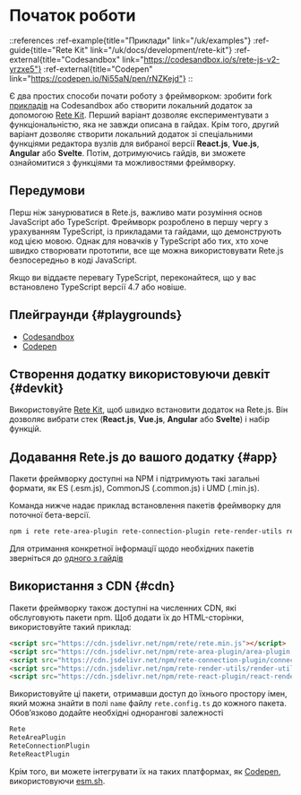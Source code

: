 # Початок роботи

::references
:ref-example{title="Приклади" link="/uk/examples"}
:ref-guide{title="Rete Kit" link="/uk/docs/development/rete-kit"}
:ref-external{title="Codesandbox" link="https://codesandbox.io/s/rete-js-v2-yrzxe5"}
:ref-external{title="Codepen" link="https://codepen.io/Ni55aN/pen/rNZKejd"}
::

Є два простих способи почати роботу з фреймворком: зробити fork [прикладів](/uk/examples) на Codesandbox або створити локальний додаток за допомогою [Rete Kit](/uk/docs/development/rete-kit). Перший варіант дозволяє експериментувати з функціональністю, яка не завжди описана в гайдах. Крім того, другий варіант дозволяє створити локальний додаток зі спеціальними функціями редактора вузлів для вибраної версії **React.js**, **Vue.js**, **Angular** або **Svelte**. Потім, дотримуючись гайдів, ви зможете ознайомитися з функціями та можливостями фреймворку.

## Передумови

Перш ніж занурюватися в Rete.js, важливо мати розуміння основ JavaScript або TypeScript. Фреймворк розроблено в першу чергу з урахуванням TypeScript, із прикладами та гайдами, що демонструють код цією мовою. Однак для новачків у TypeScript або тих, хто хоче швидко створювати прототипи, все ще можна використовувати Rete.js безпосередньо в коді JavaScript.

Якщо ви віддаєте перевагу TypeScript, переконайтеся, що у вас встановлено TypeScript версії 4.7 або новіше.

## Плейграунди {#playgrounds}

- [Codesandbox](https://codesandbox.io/s/rete-js-v2-yrzxe5)
- [Codepen](https://codepen.io/Ni55aN/pen/rNZKejd)

## Створення додатку використовуючи девкіт {#devkit}

Використовуйте [Rete Kit](/uk/docs/development/rete-kit), щоб швидко встановити додаток на Rete.js. Він дозволяє вибрати стек (**React.js**, **Vue.js**, **Angular** або **Svelte**) і набір функцій.

## Додавання Rete.js до вашого додатку {#app}

Пакети фреймворку доступні на NPM і підтримують такі загальні формати, як ES (.esm.js), CommonJS (.common.js) і UMD (.min.js).

Команда нижче надає приклад встановлення пакетів фреймворку для поточної бета-версії.

```bash
npm i rete rete-area-plugin rete-connection-plugin rete-render-utils rete-react-plugin react react-dom
```

Для отримання конкретної інформації щодо необхідних пакетів зверніться до [одного з гайдів](/uk/docs/guides/basic)


## Використання з CDN {#cdn}

Пакети фреймворку також доступні на численних CDN, які обслуговують пакети npm. Щоб додати їх до HTML-сторінки, використовуйте такий приклад:

```html
<script src="https://cdn.jsdelivr.net/npm/rete/rete.min.js"></script>
<script src="https://cdn.jsdelivr.net/npm/rete-area-plugin/area-plugin.min.js"></script>
<script src="https://cdn.jsdelivr.net/npm/rete-connection-plugin/connection-plugin.min.js"></script>
<script src="https://cdn.jsdelivr.net/npm/rete-render-utils/render-utils.min.js"></script>
<script src="https://cdn.jsdelivr.net/npm/rete-react-plugin/react-render-plugin.min.js"></script>
```

Використовуйте ці пакети, отримавши доступ до їхнього простору імен, який можна знайти в полі `name` файлу `rete.config.ts` до кожного пакета. Обов’язково додайте необхідні однорангові залежності

```js
Rete
ReteAreaPlugin
ReteConnectionPlugin
ReteReactPlugin
```

Крім того, ви можете інтегрувати їх на таких платформах, як [Codepen](https://codepen.io), використовуючи [esm.sh](https://esm.sh).
